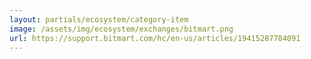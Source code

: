 ```yaml
---
layout: partials/ecosystem/category-item
image: /assets/img/ecosystem/exchanges/bitmart.png
url: https://support.bitmart.com/hc/en-us/articles/19415287784091
---
```


